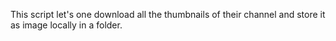 This script let's one download all the thumbnails of their channel and store it as image locally in a folder.
